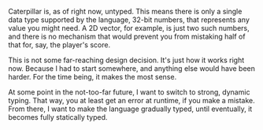 Caterpillar is, as of right now, untyped. This means there is only a single data
type supported by the language, 32-bit numbers, that represents any value you
might need. A 2D vector, for example, is just two such numbers, and there is no
mechanism that would prevent you from mistaking half of that for, say, the
player's score.

This is not some far-reaching design decision. It's just how it works right now.
Because I had to start somewhere, and anything else would have been harder. For
the time being, it makes the most sense.

At some point in the not-too-far future, I want to switch to strong, dynamic
typing. That way, you at least get an error at runtime, if you make a mistake.
From there, I want to make the language gradually typed, until eventually, it
becomes fully statically typed.
